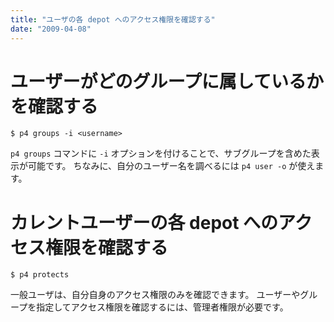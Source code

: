 ```yaml
---
title: "ユーザの各 depot へのアクセス権限を確認する"
date: "2009-04-08"
---
```


ユーザーがどのグループに属しているかを確認する
====
```
$ p4 groups -i <username>
```

`p4 groups` コマンドに `-i` オプションを付けることで、サブグループを含めた表示が可能です。
ちなみに、自分のユーザー名を調べるには `p4 user -o` が使えます。


カレントユーザーの各 depot へのアクセス権限を確認する
====
```
$ p4 protects
```

一般ユーザは、自分自身のアクセス権限のみを確認できます。
ユーザーやグループを指定してアクセス権限を確認するには、管理者権限が必要です。


